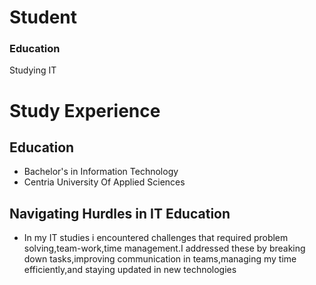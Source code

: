# Student

### Education
Studying IT

# Study Experience

## Education
- Bachelor's in Information Technology
- Centria University Of Applied Sciences
## Navigating Hurdles in IT Education
- In my IT studies i encountered challenges that required problem solving,team-work,time management.I addressed these by breaking down tasks,improving communication in teams,managing my time efficiently,and staying updated in new technologies


